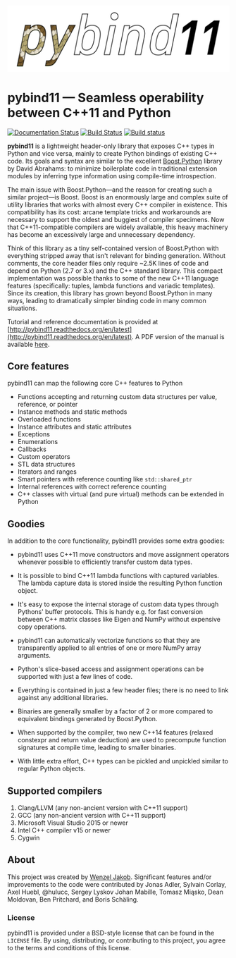 ![pybind11 logo](https://github.com/pybind/pybind11/raw/master/docs/pybind11-logo.png)

# pybind11 — Seamless operability between C++11 and Python

[![Documentation Status](https://readthedocs.org/projects/pybind11/badge/?version=latest)](http://pybind11.readthedocs.org/en/latest/?badge=latest)
[![Build Status](https://travis-ci.org/pybind/pybind11.svg?branch=master)](https://travis-ci.org/pybind/pybind11)
[![Build status](https://ci.appveyor.com/api/projects/status/riaj54pn4h08xy40?svg=true)](https://ci.appveyor.com/project/wjakob/pybind11)

**pybind11** is a lightweight header-only library that exposes C++ types in Python
and vice versa, mainly to create Python bindings of existing C++ code. Its
goals and syntax are similar to the excellent
[Boost.Python](http://www.boost.org/doc/libs/1_58_0/libs/python/doc/) library
by David Abrahams: to minimize boilerplate code in traditional extension
modules by inferring type information using compile-time introspection.

The main issue with Boost.Python—and the reason for creating such a similar
project—is Boost. Boost is an enormously large and complex suite of utility
libraries that works with almost every C++ compiler in existence. This
compatibility has its cost: arcane template tricks and workarounds are
necessary to support the oldest and buggiest of compiler specimens. Now that
C++11-compatible compilers are widely available, this heavy machinery has
become an excessively large and unnecessary dependency.

Think of this library as a tiny self-contained version of Boost.Python with
everything stripped away that isn't relevant for binding generation. Without
comments, the core header files only require ~2.5K lines of code and depend on
Python (2.7 or 3.x) and the C++ standard library. This compact implementation
was possible thanks to some of the new C++11 language features (specifically:
tuples, lambda functions and variadic templates). Since its creation, this
library has grown beyond Boost.Python in many ways, leading to dramatically
simpler binding code in many common situations.

Tutorial and reference documentation is provided at
[http://pybind11.readthedocs.org/en/latest](http://pybind11.readthedocs.org/en/latest).
A PDF version of the manual is available
[here](https://media.readthedocs.org/pdf/pybind11/latest/pybind11.pdf).

## Core features
pybind11 can map the following core C++ features to Python

- Functions accepting and returning custom data structures per value, reference, or pointer
- Instance methods and static methods
- Overloaded functions
- Instance attributes and static attributes
- Exceptions
- Enumerations
- Callbacks
- Custom operators
- STL data structures
- Iterators and ranges
- Smart pointers with reference counting like `std::shared_ptr`
- Internal references with correct reference counting
- C++ classes with virtual (and pure virtual) methods can be extended in Python

## Goodies
In addition to the core functionality, pybind11 provides some extra goodies:

- pybind11 uses C++11 move constructors and move assignment operators whenever
  possible to efficiently transfer custom data types.

- It is possible to bind C++11 lambda functions with captured variables. The
  lambda capture data is stored inside the resulting Python function object.

- It's easy to expose the internal storage of custom data types through
  Pythons' buffer protocols. This is handy e.g. for fast conversion between
  C++ matrix classes like Eigen and NumPy without expensive copy operations.

- pybind11 can automatically vectorize functions so that they are transparently
  applied to all entries of one or more NumPy array arguments.

- Python's slice-based access and assignment operations can be supported with
  just a few lines of code.

- Everything is contained in just a few header files; there is no need to link
  against any additional libraries.

- Binaries are generally smaller by a factor of 2 or more compared to
  equivalent bindings generated by Boost.Python.

- When supported by the compiler, two new C++14 features (relaxed constexpr and
  return value deduction) are used to precompute function signatures at compile
  time, leading to smaller binaries.

- With little extra effort, C++ types can be pickled and unpickled similar to
  regular Python objects.

## Supported compilers

1. Clang/LLVM (any non-ancient version with C++11 support)
2. GCC (any non-ancient version with C++11 support)
3. Microsoft Visual Studio 2015 or newer
4. Intel C++ compiler v15 or newer
5. Cygwin

## About

This project was created by [Wenzel Jakob](https://www.mitsuba-renderer.org/~wenzel/).
Significant features and/or improvements to the code were contributed by
Jonas Adler,
Sylvain Corlay,
Axel Huebl,
@hulucc,
Sergey Lyskov
Johan Mabille,
Tomasz Miąsko,
Dean Moldovan,
Ben Pritchard, and
Boris Schäling.

### License

pybind11 is provided under a BSD-style license that can be found in the
``LICENSE`` file. By using, distributing, or contributing to this project,
you agree to the terms and conditions of this license.
